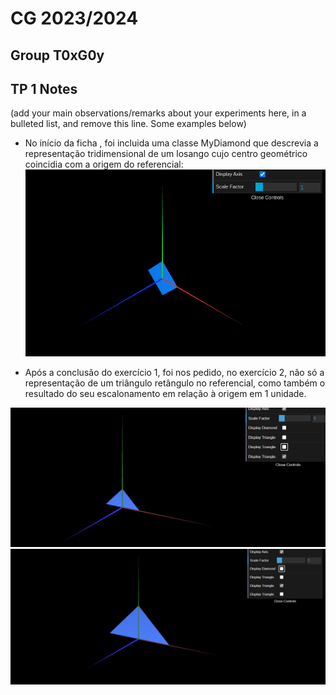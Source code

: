 # CG 2023/2024

## Group T0xG0y

## TP 1 Notes

(add your main observations/remarks about your experiments here, in a bulleted list, and remove this line. Some examples below)

- No início da ficha , foi incluida uma classe MyDiamond que descrevia a representação tridimensional de um losango cujo centro geométrico coincidia com a origem do referencial:
![Screenshot 1](screenshots/cg-t06g05-tp1-n.png)

- Após a conclusão do exercício 1, foi nos pedido, no exercício 2, não só a representação de um triângulo retângulo no referencial, como também o resultado do seu escalonamento em relação à origem em 1 unidade.

![Screenshot 2](screenshots/cg-t06g05-tp1-1.png)
![Screenshot 2](screenshots/cg-t06g05-tp1-2.png)
